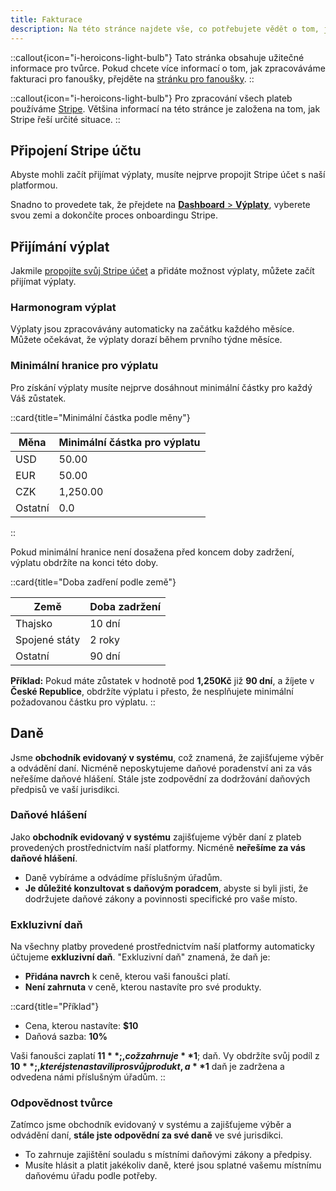 ```yaml
---
title: Fakturace
description: Na této stránce najdete vše, co potřebujete vědět o tom, jak zpracováváme platby a výplaty.
---
```


::callout{icon="i-heroicons-light-bulb"}
Tato stránka obsahuje užitečné informace pro tvůrce. Pokud chcete více informací o tom, jak zpracováváme fakturaci pro fanoušky, přejděte na [stránku pro fanoušky](/fans/billing).
::

::callout{icon="i-heroicons-light-bulb"}
Pro zpracování všech plateb používáme [Stripe](https://creathors.com). Většina informací na této stránce je založena na tom, jak Stripe řeší určité situace.
::

## Připojení Stripe účtu

Abyste mohli začít přijímat výplaty, musíte nejprve propojit Stripe účet s naší platformou.

Snadno to provedete tak, že přejdete na [**Dashboard** > **Výplaty**](https://dashboard.creathors.com/payouts), vyberete svou zemi a dokončíte proces onboardingu Stripe.

## Přijímání výplat

Jakmile [propojíte svůj Stripe účet](#připojení-stripe-účtu) a přidáte možnost výplaty, můžete začít přijímat výplaty.

### Harmonogram výplat

Výplaty jsou zpracovávány automaticky na začátku každého měsíce. Můžete očekávat, že výplaty dorazí během prvního týdne měsíce.

### Minimální hranice pro výplatu

Pro získání výplaty musíte nejprve dosáhnout minimální částky pro každý Váš zůstatek.

::card{title="Minimální částka podle měny"}

| Měna    | Minimální částka pro výplatu |
|---------|------------------------------|
| USD     | 50.00                        |
| EUR     | 50.00                        |
| CZK     | 1,250.00                     |
| Ostatní | 0.0                          |
::

Pokud minimální hranice není dosažena před koncem doby zadržení, výplatu obdržíte na konci této doby.

::card{title="Doba zadření podle země"}

| Země          | Doba zadržení |
|---------------|---------------|
| Thajsko       | 10 dní        |
| Spojené státy | 2 roky        |
| Ostatní       | 90 dní        |

**Příklad:** 
Pokud máte zůstatek v hodnotě pod **1,250Kč** již **90 dní**, a žíjete v **České Republice**, 
obdržíte výplatu i přesto, že nesplňujete minimální požadovanou částku pro výplatu.
::

## Daně

Jsme **obchodník evidovaný v systému**, což znamená, že zajišťujeme výběr a odvádění daní. Nicméně neposkytujeme daňové poradenství ani za vás neřešíme daňové hlášení. Stále jste zodpovědní za dodržování daňových předpisů ve vaší jurisdikci.

### Daňové hlášení

Jako **obchodník evidovaný v systému** zajišťujeme výběr daní z plateb provedených prostřednictvím naší platformy. Nicméně **neřešíme za vás daňové hlášení**.

- Daně vybíráme a odvádíme příslušným úřadům.
- **Je důležité konzultovat s daňovým poradcem**, abyste si byli jisti, že dodržujete daňové zákony a povinnosti specifické pro vaše místo.

### Exkluzivní daň

Na všechny platby provedené prostřednictvím naší platformy automaticky účtujeme **exkluzivní daň**. "Exkluzivní daň" znamená, že daň je:

- **Přidána navrch** k ceně, kterou vaši fanoušci platí.
- **Není zahrnuta** v ceně, kterou nastavíte pro své produkty.

::card{title="Příklad"}
* Cena, kterou nastavíte: **$10**
* Daňová sazba: **10%**

Vaši fanoušci zaplatí **$11**;, což zahrnuje **$1**; daň. Vy obdržíte svůj podíl z **$10**;, které jste nastavili pro svůj produkt, a **$1** daň je zadržena a odvedena námi příslušným úřadům.
::

### Odpovědnost tvůrce

Zatímco jsme obchodník evidovaný v systému a zajišťujeme výběr a odvádění daní, **stále jste odpovědní za své daně** ve své jurisdikci.

- To zahrnuje zajištění souladu s místními daňovými zákony a předpisy.
- Musíte hlásit a platit jakékoliv daně, které jsou splatné vašemu místnímu daňovému úřadu podle potřeby.
